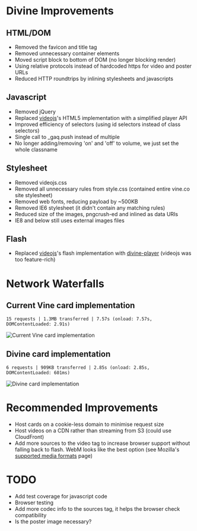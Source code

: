 # Divine Improvements

## HTML/DOM
* Removed the favicon and title tag
* Removed unnecessary container elements
* Moved script block to bottom of DOM (no longer blocking render)
* Using relative protocols instead of hardcoded https for video and poster URLs
* Reduced HTTP roundtrips by inlining stylesheets and javascripts

## Javascript
* Removed jQuery
* Replaced [videojs](http://www.videojs.com/)'s HTML5 implementation with a simplified player API
* Improved efficiency of selectors (using id selectors instead of class selectors)
* Single call to _gaq.push instead of multiple
* No longer adding/removing 'on' and 'off' to volume, we just set the whole classname

## Stylesheet
* Removed videojs.css
* Removed all unnecessary rules from style.css (contained entire vine.co site stylesheet)
* Removed web fonts, reducing payload by ~500KB
* Removed IE6 stylesheet (it didn't contain any matching rules)
* Reduced size of the images, pngcrush-ed and inlined as data URIs
* IE8 and below still uses external images files

## Flash
* Replaced [videojs](http://www.videojs.com/)'s flash implementation with [divine-player](https://github.com/cameronhunter/divine-player) (videojs was too feature-rich)

# Network Waterfalls

## Current Vine card implementation
```
15 requests | 1.3MB transferred | 7.57s (onload: 7.57s, DOMContentLoaded: 2.91s)
```
![Current Vine card implementation](https://dl.dropboxusercontent.com/u/161487/divine-card/vine-waterfall.png)

## Divine card implementation
```
6 requests | 909KB transferred | 2.85s (onload: 2.85s, DOMContentLoaded: 601ms)
```
![Divine card implementation](https://dl.dropboxusercontent.com/u/161487/divine-card/divine-waterfall.png)

# Recommended Improvements
* Host cards on a cookie-less domain to minimise request size
* Host videos on a CDN rather than streaming from S3 (could use CloudFront)
* Add more sources to the video tag to increase browser support without falling back to flash. WebM looks like the best option (see Mozilla's [supported media formats](https://developer.mozilla.org/en-US/docs/HTML/Supported_media_formats#Browser_compatibility) page)

# TODO
* Add test coverage for javascript code
* Browser testing
* Add more codec info to the sources tag, it helps the browser check compatibility
* Is the poster image necessary?
